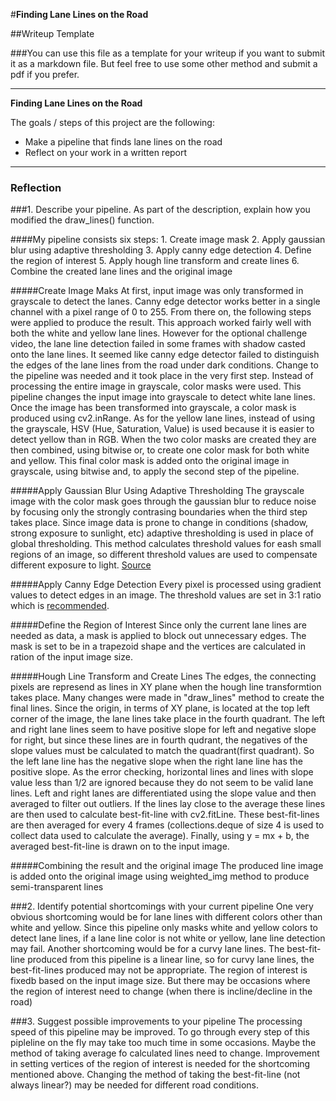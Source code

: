#**Finding Lane Lines on the Road** 

##Writeup Template

###You can use this file as a template for your writeup if you want to submit it as a markdown file. But feel free to use some other method and submit a pdf if you prefer.

---

**Finding Lane Lines on the Road**

The goals / steps of this project are the following:
* Make a pipeline that finds lane lines on the road
* Reflect on your work in a written report

---
### Reflection

###1. Describe your pipeline. As part of the description, explain how you modified the draw_lines() function.

####My pipeline consists six steps:
      1. Create image mask
      2. Apply gaussian blur using adaptive thresholding
      3. Apply canny edge detection
      4. Define the region of interest
      5. Apply hough line transform and create lines
      6. Combine the created lane lines and the original image

#####Create Image Maks
At first, input image was only transformed in grayscale to detect the lanes. Canny edge detector works better in a single channel with a pixel range of 0 to 255. From there on, the following steps were applied to produce the result. This approach worked fairly well with both the white and yellow lane lines. However for the optional challenge video, the lane line detection failed in some frames with shadow casted onto the lane lines. It seemed like canny edge detector failed to distinguish the edges of the lane lines from the road under dark conditions. Change to the pipeline was needed and it took place in the very first step. Instead of processing the entire image in grayscale, color masks were used. This pipeline changes the input image into grayscale to detect white lane lines. Once the image has been transformed into grayscale, a color mask is produced using cv2.inRange. As for the yellow lane lines, instead of using the grayscale, HSV (Hue, Saturation, Value) is used because it is easier to detect yellow than in RGB. When the two color masks are created they are then combined, using bitwise or, to create one color mask for both white and yellow. This final color mask is added onto the original image in grayscale, using bitwise and, to apply the second step of the pipeline.

#####Apply Gaussian Blur Using Adaptive Thresholding
The grayscale image with the color mask goes through the gaussian blur to reduce noise by focusing only the strongly contrasing boundaries when the third step takes place. Since image data is prone to change in conditions (shadow, strong exposure to sunlight, etc) adaptive thresholding is used in place of global thresholding. This method calculates threshold values for eash small regions of an image, so different threshold values are used to compensate different exposure to light. [Source](http://opencv-python-tutroals.readthedocs.io/en/latest/py_tutorials/py_imgproc/py_thresholding/py_thresholding.html)

#####Apply Canny Edge Detection
Every pixel is processed using gradient values to detect edges in an image. The threshold values are set in 3:1 ratio which is [recommended](http://docs.opencv.org/2.4/doc/tutorials/imgproc/imgtrans/canny_detector/canny_detector.html#steps). 

#####Define the Region of Interest
Since only the current lane lines are needed as data, a mask is applied to block out unnecessary edges. The mask is set to be in a trapezoid shape and the vertices are calculated in ration of the input image size.

#####Hough Line Transform and Create Lines
The edges, the connecting pixels are represend as lines in XY plane when the hough line transformtion takes place. Many changes were made in "draw_lines" method to create the final lines. Since the origin, in terms of XY plane, is located at the top left corner of the image, the lane lines take place in the fourth quadrant. The left and right lane lines seem to have positive slope for left and negative slope for right, but since these lines are in fourth qudrant, the negatives of the slope values must be calculated to match the quadrant(first quadrant). So the left lane line has the negative slope when the right lane line has the positive slope. As the error checking, horizontal lines and lines with slope value less than 1/2 are ignored because they do not seem to be valid lane lines. Left and right lanes are differentiated using the slope value and then averaged to filter out outliers. If the lines lay close to the average these lines are then used to calculate best-fit-line with cv2.fitLine. These best-fit-lines are then averaged for every 4 frames (collections.deque of size 4 is used to collect data used to calculate the average). Finally, using y = mx + b, the averaged best-fit-line is drawn on to the input image. 

#####Combining the result and the original image
The produced line image is added onto the original image using weighted_img method to produce semi-transparent lines

###2. Identify potential shortcomings with your current pipeline
One very obvious shortcoming would be for lane lines with different colors other than white and yellow. Since this pipeline only masks white and yellow colors to detect lane lines, if a lane line color is not white or yellow, lane line detection may fail.
Another shortcoming would be for a curvy lane lines. The best-fit-line produced from this pipeline is a linear line, so for curvy lane lines, the best-fit-lines produced may not be appropriate. 
The region of interest is fixedb based on the input image size. But there may be occasions where the region of interest need to change (when there is incline/decline in the road)

###3. Suggest possible improvements to your pipeline
The processing speed of this pipeline may be improved. To go through every step of this pipleline on the fly may take too much time in some occasions. Maybe the method of taking average fo calculated lines need to change.
Improvement in setting vertices of the region of interest is needed for the shortcoming mentioned above.
Changing the method of taking the best-fit-line (not always linear?) may be needed for different road conditions.
